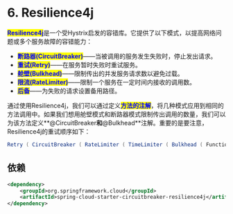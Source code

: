 # 6. Resilience4j

<mark style="color:blue;">**Resilience4j**</mark>是一个受Hystrix启发的容错库。它提供了以下模式，以提高网络问题或多个服务故障的容错能力：

* <mark style="color:blue;">**断路器(CircuitBreaker)**</mark>——当被调用的服务发生失败时，停止发出请求。
* <mark style="color:blue;">**重试(Retry)**</mark>——在服务暂时失败时重试服务。
* <mark style="color:blue;">**舱壁(Bulkhead)**</mark>——限制传出的并发服务请求数以避免过载。
* <mark style="color:blue;">**限流(RateLimiter)**</mark>——限制一个服务在一定时间内接收的调用数。
* <mark style="color:blue;">**后备**</mark>——为失败的请求设置备用路径。

通过使用Resilience4j，我们可以通过定义<mark style="color:blue;">**方法的注解**</mark>，将几种模式应用到相同的方法调用中。如果我们想用舱壁模式和断路器模式限制传出调用的数量，我们可以为该方法定义**@CircuitBreaker**和**@Bulkhead**注解。重要的是要注意，Resilience4j的重试顺序如下：

```java
Retry ( CircuitBreaker ( RateLimiter ( TimeLimiter ( Bulkhead ( Function ) ) ) ) )
```

## 依赖

```xml
<dependency>
    <groupId>org.springframework.cloud</groupId>
    <artifactId>spring-cloud-starter-circuitbreaker-resilience4j</artifactId>
</dependency>
```
